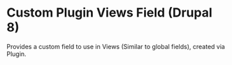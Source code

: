# Custom Plugin Views Field (Drupal 8)

Provides a custom field to use in Views (Similar to global fields), created via Plugin.